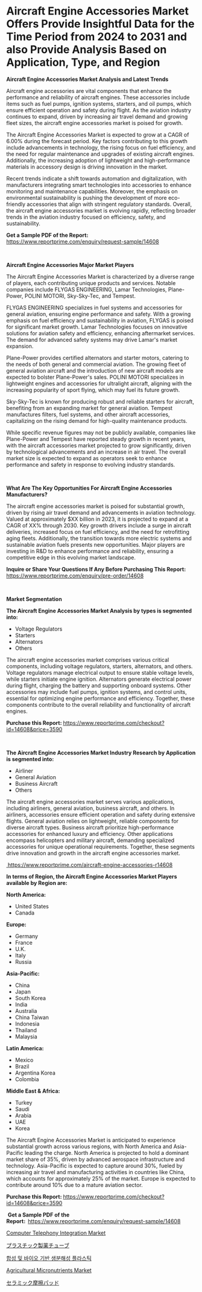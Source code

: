 <p><h1>Aircraft Engine Accessories Market Offers Provide Insightful Data for the Time Period from 2024 to 2031 and also Provide Analysis Based on Application, Type, and Region</h1></p><p><strong>Aircraft Engine Accessories Market Analysis and Latest Trends</strong></p>
<p><p>Aircraft engine accessories are vital components that enhance the performance and reliability of aircraft engines. These accessories include items such as fuel pumps, ignition systems, starters, and oil pumps, which ensure efficient operation and safety during flight. As the aviation industry continues to expand, driven by increasing air travel demand and growing fleet sizes, the aircraft engine accessories market is poised for growth.</p><p>The Aircraft Engine Accessories Market is expected to grow at a CAGR of 6.00% during the forecast period. Key factors contributing to this growth include advancements in technology, the rising focus on fuel efficiency, and the need for regular maintenance and upgrades of existing aircraft engines. Additionally, the increasing adoption of lightweight and high-performance materials in accessory design is driving innovation in the market.</p><p>Recent trends indicate a shift towards automation and digitalization, with manufacturers integrating smart technologies into accessories to enhance monitoring and maintenance capabilities. Moreover, the emphasis on environmental sustainability is pushing the development of more eco-friendly accessories that align with stringent regulatory standards. Overall, the aircraft engine accessories market is evolving rapidly, reflecting broader trends in the aviation industry focused on efficiency, safety, and sustainability.</p></p>
<p><strong>Get a Sample PDF of the Report:&nbsp;</strong> <a href="https://www.reportprime.com/enquiry/request-sample/14608">https://www.reportprime.com/enquiry/request-sample/14608</a></p>
<p>&nbsp;</p>
<p><strong>Aircraft Engine Accessories Major Market Players</strong></p>
<p><p>The Aircraft Engine Accessories Market is characterized by a diverse range of players, each contributing unique products and services. Notable companies include FLYGAS ENGINEERING, Lamar Technologies, Plane-Power, POLINI MOTORI, Sky-Sky-Tec, and Tempest. </p><p>FLYGAS ENGINEERING specializes in fuel systems and accessories for general aviation, ensuring engine performance and safety. With a growing emphasis on fuel efficiency and sustainability in aviation, FLYGAS is poised for significant market growth. Lamar Technologies focuses on innovative solutions for aviation safety and efficiency, enhancing aftermarket services. The demand for advanced safety systems may drive Lamar's market expansion.</p><p>Plane-Power provides certified alternators and starter motors, catering to the needs of both general and commercial aviation. The growing fleet of general aviation aircraft and the introduction of new aircraft models are expected to bolster Plane-Power's sales. POLINI MOTORI specializes in lightweight engines and accessories for ultralight aircraft, aligning with the increasing popularity of sport flying, which may fuel its future growth.</p><p>Sky-Sky-Tec is known for producing robust and reliable starters for aircraft, benefiting from an expanding market for general aviation. Tempest manufactures filters, fuel systems, and other aircraft accessories, capitalizing on the rising demand for high-quality maintenance products.</p><p>While specific revenue figures may not be publicly available, companies like Plane-Power and Tempest have reported steady growth in recent years, with the aircraft accessories market projected to grow significantly, driven by technological advancements and an increase in air travel. The overall market size is expected to expand as operators seek to enhance performance and safety in response to evolving industry standards.</p></p>
<p>&nbsp;</p>
<p><strong>What Are The Key Opportunities For Aircraft Engine Accessories Manufacturers?</strong></p>
<p><p>The aircraft engine accessories market is poised for substantial growth, driven by rising air travel demand and advancements in aviation technology. Valued at approximately $XX billion in 2023, it is projected to expand at a CAGR of XX% through 2030. Key growth drivers include a surge in aircraft deliveries, increased focus on fuel efficiency, and the need for retrofitting aging fleets. Additionally, the transition towards more electric systems and sustainable aviation fuels presents new opportunities. Major players are investing in R&D to enhance performance and reliability, ensuring a competitive edge in this evolving market landscape.</p></p>
<p><strong>Inquire or Share Your Questions If Any Before Purchasing This Report:</strong> <a href="https://www.reportprime.com/enquiry/pre-order/14608">https://www.reportprime.com/enquiry/pre-order/14608</a></p>
<p>&nbsp;</p>
<p><strong>Market Segmentation</strong></p>
<p><strong>The Aircraft Engine Accessories Market Analysis by types is segmented into:</strong></p>
<p><ul><li>Voltage Regulators</li><li>Starters</li><li>Alternators</li><li>Others</li></ul></p>
<p><p>The aircraft engine accessories market comprises various critical components, including voltage regulators, starters, alternators, and others. Voltage regulators manage electrical output to ensure stable voltage levels, while starters initiate engine ignition. Alternators generate electrical power during flight, charging the battery and supporting onboard systems. Other accessories may include fuel pumps, ignition systems, and control units, essential for optimizing engine performance and efficiency. Together, these components contribute to the overall reliability and functionality of aircraft engines.</p></p>
<p><strong>Purchase this Report:&nbsp;</strong><a href="https://www.reportprime.com/checkout?id=14608&price=3590">https://www.reportprime.com/checkout?id=14608&price=3590</a></p>
<p>&nbsp;</p>
<p><strong>The Aircraft Engine Accessories Market Industry Research by Application is segmented into:</strong></p>
<p><ul><li>Airliner</li><li>General Aviation</li><li>Business Aircraft</li><li>Others</li></ul></p>
<p><p>The aircraft engine accessories market serves various applications, including airliners, general aviation, business aircraft, and others. In airliners, accessories ensure efficient operation and safety during extensive flights. General aviation relies on lightweight, reliable components for diverse aircraft types. Business aircraft prioritize high-performance accessories for enhanced luxury and efficiency. Other applications encompass helicopters and military aircraft, demanding specialized accessories for unique operational requirements. Together, these segments drive innovation and growth in the aircraft engine accessories market.</p></p>
<p><a href="https://www.reportprime.com/aircraft-engine-accessories-r14608">&nbsp;https://www.reportprime.com/aircraft-engine-accessories-r14608</a></p>
<p><strong>In terms of Region, the Aircraft Engine Accessories Market Players available by Region are:</strong></p>
<p>
    <p> <strong> North America: </strong>
        <ul>
            <li>United States</li>
            <li>Canada</li>
        </ul>
        </p> 
    <p> <strong> Europe: </strong>
        <ul>
            <li>Germany</li>
            <li>France</li>
            <li>U.K.</li>
            <li>Italy</li>
            <li>Russia</li>
        </ul>
        </p> 
    <p> <strong> Asia-Pacific: </strong>
        <ul>
            <li>China</li>
            <li>Japan</li>
            <li>South Korea</li>
            <li>India</li>
            <li>Australia</li>
            <li>China Taiwan</li>
            <li>Indonesia</li>
            <li>Thailand</li>
            <li>Malaysia</li>
        </ul>
        </p> 
    <p> <strong> Latin America: </strong>
        <ul>
            <li>Mexico</li>
            <li>Brazil</li>
            <li>Argentina Korea</li>
            <li>Colombia</li>
        </ul>
        </p> 
    <p> <strong> Middle East & Africa: </strong>
        <ul>
            <li>Turkey</li>
            <li>Saudi</li>
            <li>Arabia</li>
            <li>UAE</li>
            <li>Korea</li>
        </ul>
    </p>
    </p>
<p><p>The Aircraft Engine Accessories Market is anticipated to experience substantial growth across various regions, with North America and Asia-Pacific leading the charge. North America is projected to hold a dominant market share of 35%, driven by advanced aerospace infrastructure and technology. Asia-Pacific is expected to capture around 30%, fueled by increasing air travel and manufacturing activities in countries like China, which accounts for approximately 25% of the market. Europe is expected to contribute around 10% due to a mature aviation sector.</p></p>
<p><strong>Purchase this Report: </strong><a href="https://www.reportprime.com/checkout?id=14608&price=3590">https://www.reportprime.com/checkout?id=14608&price=3590</a></p>
<p>&nbsp;<strong>Get a Sample PDF of the Report:&nbsp;&nbsp;</strong><a href="https://www.reportprime.com/enquiry/request-sample/14608">https://www.reportprime.com/enquiry/request-sample/14608</a></p>
<p><strong></strong></p>
<p><p><a href="https://issuu.com/reportprime-2/docs/computer-telephony-integration-mark_326417dd232963">Computer Telephony Integration Market</a></p><p><a href="https://medium.com/@tubbs463/plastic-pharmaceutical-tubes-market-%E3%81%AF-%E3%82%B3%E3%82%B9%E3%83%88%E7%AE%A1%E7%90%86%E3%81%A8%E5%8A%B9%E7%8E%87%E5%90%91%E4%B8%8A%E3%82%92%E5%84%AA%E5%85%88%E3%81%97%E3%81%BE%E3%81%99-%E3%81%95%E3%82%89%E3%81%AB-%E5%A0%B1%E5%91%8A%E6%9B%B8%E3%81%AF%E5%B8%82%E5%A0%B4%E3%81%AE%E9%9C%80%E8%A6%81%E9%9D%A2%E3%81%A8%E4%BE%9B%E7%B5%A6%E9%9D%A2%E3%81%AE%E4%B8%A1%E6%96%B9%E3%82%92%E3%82%AB%E3%83%90%E3%83%BC%E3%81%97%E3%81%A6%E3%81%84%E3%81%BE%E3%81%99-plastic-345b4880f3c0">プラスチック製薬チューブ</a></p><p><a href="https://medium.com/@ixknzplk81/%EC%84%B8%EA%B3%84-synthetic-and-bio-based-biodegradable-plastics-market-%EC%9D%80-2024%EC%97%90%EC%84%9C-2031%EB%A1%9C-%EC%97%B0%ED%8F%89%EA%B7%A0-%EC%A6%9D%EA%B0%80%EC%9C%A8%EC%9D%84-%EB%B3%B4%EC%9D%BC-%EA%B2%83%EC%9C%BC%EB%A1%9C-%EC%98%88%EC%83%81%EB%90%A9%EB%8B%88%EB%8B%A4-1f3cf7adf08e">합성 및 바이오 기반 생분해성 플라스틱</a></p><p><a href="https://medium.com/@188drusilla/agricultural-micronutrients-market-2024-2031-industry-insights-and-investment-opportunities-9e201df29b58">Agricultural Micronutrients Market</a></p><p><a href="https://medium.com/@tubbs463/%E6%AC%A1%E3%81%AE%E6%96%87%E3%82%92%E6%97%A5%E6%9C%AC%E8%AA%9E%E3%81%AB%E7%BF%BB%E8%A8%B3%E3%81%97%E3%81%BE%E3%81%99-72757b7c26c1">セラミック摩擦パッド</a></p></p>